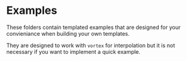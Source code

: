 # Examples

These folders contain templated examples that are designed for your convieniance when building your own templates.

They are designed to work with `vortex` for interpolation but it is not necessary if you want to implement a quick example.